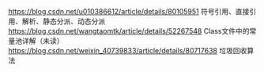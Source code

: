 https://blog.csdn.net/u010386612/article/details/80105951 符号引用、直接引用、解析、静态分派、动态分派  
https://blog.csdn.net/wangtaomtk/article/details/52267548 Class文件中的常量池详解（未读）
https://blog.csdn.net/weixin_40739833/article/details/80717638 垃圾回收算法